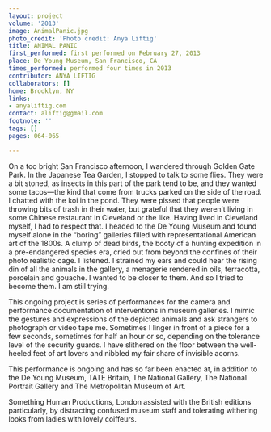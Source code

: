 ```yaml
---
layout: project
volume: '2013'
image: AnimalPanic.jpg
photo_credit: 'Photo credit: Anya Liftig'
title: ANIMAL PANIC
first_performed: first performed on February 27, 2013
place: De Young Museum, San Francisco, CA
times_performed: performed four times in 2013
contributor: ANYA LIFTIG
collaborators: []
home: Brooklyn, NY
links:
- anyaliftig.com
contact: aliftig@gmail.com
footnote: ''
tags: []
pages: 064-065

---
```


On a too bright San Francisco afternoon, I wandered through Golden Gate Park. In the Japanese Tea Garden, I stopped to talk to some flies. They were a bit stoned, as insects in this part of the park tend to be, and they wanted some tacos—the kind that come from trucks parked on the side of the road. I chatted with the koi in the pond. They were pissed that people were throwing bits of trash in their water, but grateful that they weren’t living in some Chinese restaurant in Cleveland or the like. Having lived in Cleveland myself, I had to respect that. I headed to the De Young Museum and found myself alone in the “boring” galleries filled with representational American art of the 1800s. A clump of dead birds, the booty of a hunting expedition in a pre-endangered species era, cried out from beyond the confines of their photo realistic cage. I listened. I strained my ears and could hear the rising din of all the animals in the gallery, a menagerie rendered in oils, terracotta, porcelain and gouache. I wanted to be closer to them. And so I tried to become them. I am still trying.

This ongoing project is series of performances for the camera and performance documentation of interventions in museum galleries. I mimic the gestures and expressions of the depicted animals and ask strangers to photograph or video tape me. Sometimes I linger in front of a piece for a few seconds, sometimes for half an hour or so, depending on the tolerance level of the security guards. I have slithered on the floor between the well-heeled feet of art lovers and nibbled my fair share of invisible acorns.

This performance is ongoing and has so far been enacted at, in addition to the De Young Museum, TATE Britain, The National Gallery, The National Portrait Gallery and The Metropolitan Museum of Art.

Something Human Productions, London assisted with the British editions particularly, by distracting confused museum staff and tolerating withering looks from ladies with lovely coiffeurs.
